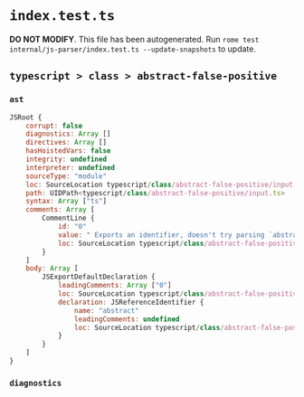 # `index.test.ts`

**DO NOT MODIFY**. This file has been autogenerated. Run `rome test internal/js-parser/index.test.ts --update-snapshots` to update.

## `typescript > class > abstract-false-positive`

### `ast`

```javascript
JSRoot {
	corrupt: false
	diagnostics: Array []
	directives: Array []
	hasHoistedVars: false
	integrity: undefined
	interpreter: undefined
	sourceType: "module"
	loc: SourceLocation typescript/class/abstract-false-positive/input.ts 1:0-3:0
	path: UIDPath<typescript/class/abstract-false-positive/input.ts>
	syntax: Array ["ts"]
	comments: Array [
		CommentLine {
			id: "0"
			value: " Exports an identifier, doesn't try parsing `abstract class`"
			loc: SourceLocation typescript/class/abstract-false-positive/input.ts 1:0-1:62
		}
	]
	body: Array [
		JSExportDefaultDeclaration {
			leadingComments: Array ["0"]
			loc: SourceLocation typescript/class/abstract-false-positive/input.ts 2:0-2:24
			declaration: JSReferenceIdentifier {
				name: "abstract"
				leadingComments: undefined
				loc: SourceLocation typescript/class/abstract-false-positive/input.ts 2:15-2:23 (abstract)
			}
		}
	]
}
```

### `diagnostics`

```

```
